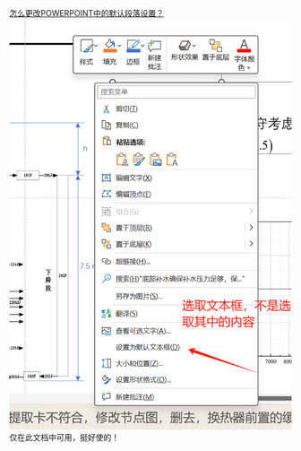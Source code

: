 [怎么更改POWERPOINT中的默认段落设置？](https://www.zhihu.com/question/527721923/answer/2439941058)
![alt text](2c38ab466beb23e26269bd7f4022550.png)
仅在此文档中可用，挺好使的！